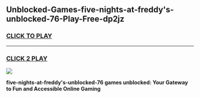 
## Unblocked-Games-five-nights-at-freddy's-unblocked-76-Play-Free-dp2jz
<h3>
<a href="https://premium76.site?title=five-nights-at-freddy's-unblocked-76&ref=19M">CLICK TO PLAY</a></h3>
<hr>

<h3>
<a href="https://premium76.site?title=five-nights-at-freddy's-unblocked-76&ref=19M">CLICK 2 PLAY</a>
  
</h3>

<a href="https://premium76.site?title=five-nights-at-freddy's-unblocked-76&ref=19M"><img src="https://clearcache.store/games.png"></a>


**five-nights-at-freddy's-unblocked-76 games unblocked: Your Gateway to Fun and Accessible Online Gaming**
